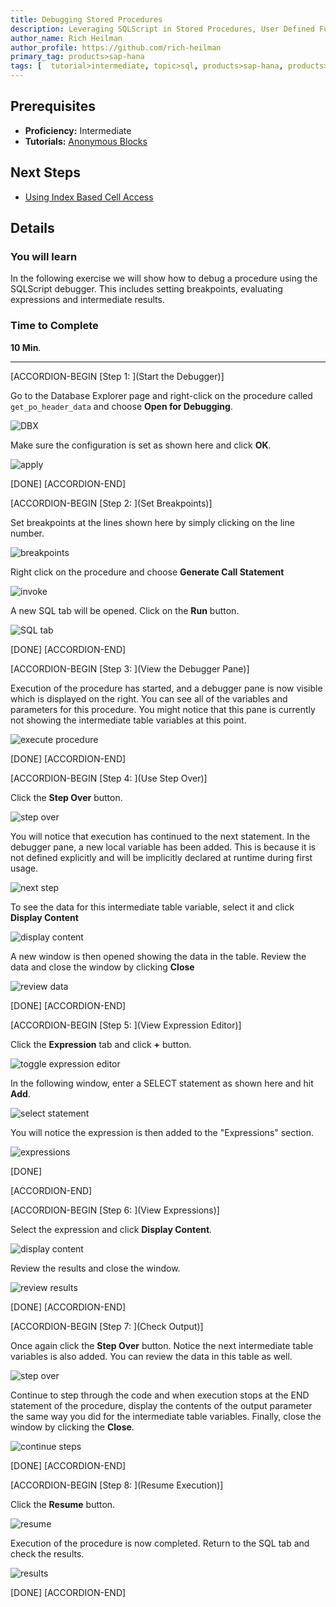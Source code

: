 ```yaml
---
title: Debugging Stored Procedures
description: Leveraging SQLScript in Stored Procedures, User Defined Functions, and User Defined Libraries
author_name: Rich Heilman
author_profile: https://github.com/rich-heilman
primary_tag: products>sap-hana
tags: [  tutorial>intermediate, topic>sql, products>sap-hana, products>sap-hana\,-express-edition   ]
---
```

## Prerequisites  
- **Proficiency:** Intermediate
- **Tutorials:** [Anonymous Blocks](https://developers.sap.com/tutorials/xsa-sqlscript-anonymous.html)

## Next Steps
- [Using Index Based Cell Access](https://developers.sap.com/tutorials/xsa-sqlscript-usingindexbased.html)

## Details
### You will learn  
In the following exercise we will show how to debug a procedure using the SQLScript debugger. This includes setting breakpoints, evaluating expressions and intermediate results.

### Time to Complete
**10 Min**.

---

[ACCORDION-BEGIN [Step 1: ](Start the Debugger)]

Go to the Database Explorer page and right-click on the procedure called `get_po_header_data` and choose **Open for Debugging**.

![DBX](1.png)

Make sure the configuration is set as shown here and click **OK**.

![apply](6.png)

[DONE]
[ACCORDION-END]

[ACCORDION-BEGIN [Step 2: ](Set Breakpoints)]

Set breakpoints at the lines shown here by simply clicking on the line number.

![breakpoints](7.png)

Right click on the procedure and choose **Generate Call Statement**

![invoke](8.png)

A new SQL tab will be opened.  Click on the **Run** button.

![SQL tab](9.png)


[DONE]
[ACCORDION-END]

[ACCORDION-BEGIN [Step 3: ](View the Debugger Pane)]

Execution of the procedure has started, and a debugger pane is now visible which is displayed on the right. You can see all of the variables and parameters for this procedure.  You might notice that this pane is currently not showing the intermediate table variables at this point.

![execute procedure](10.png)


[DONE]
[ACCORDION-END]

[ACCORDION-BEGIN [Step 4: ](Use Step Over)]

Click the **Step Over** button.

![step over](11.png)

You will notice that execution has continued to the next statement. In the debugger pane, a new local variable has been added. This is because it is not defined explicitly and will be implicitly declared at runtime during first usage.

![next step](12.png)

To see the data for this intermediate table variable, select it and click **Display Content**

![display content](13.png)

A new window is then opened showing the data in the table. Review the data and close the window by clicking **Close**

![review data](14.png)


[DONE]
[ACCORDION-END]

[ACCORDION-BEGIN [Step 5: ](View Expression Editor)]

Click the **Expression** tab and click **+** button.

![toggle expression editor](15.png)

In the following window, enter a SELECT statement as shown here and hit **Add**.

![select statement](16.png)

You will notice the expression is then added to the "Expressions" section.

![expressions](17.png)


[DONE]

[ACCORDION-END]

[ACCORDION-BEGIN [Step 6: ](View Expressions)]

Select the expression and click  **Display Content**.

![display content](18.png)

Review the results and close the window.

![review results](19.png)


[DONE]
[ACCORDION-END]

[ACCORDION-BEGIN [Step 7: ](Check Output)]

Once again click the **Step Over** button. Notice the next intermediate table variables is also added.  You can review the data in this table as well.

![step over](20.png)

Continue to step through the code and when execution stops at the END statement of the procedure, display the contents of the output parameter the same way you did for the intermediate table variables. Finally, close the window by clicking the **Close**.

![continue steps](21.png)


[DONE]
[ACCORDION-END]

[ACCORDION-BEGIN [Step 8: ](Resume Execution)]

Click the **Resume** button.

![resume](22.png)

Execution of the procedure is now completed. Return to the SQL tab and check the results.

![results](23.png)


[DONE]
[ACCORDION-END]
